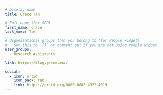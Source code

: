 ```yaml
---
# Display name
title: Grace Tan

# Full name (for SEO)
first_name: Grace
last_name: Tan

# Organizational groups that you belong to (for People widget)
#   Set this to `[]` or comment out if you are not using People widget.
user_groups:
  - Research Assistants

link: https://blog.grace.moe/

social:
  - icon: orcid
    icon_pack: fab
    link: https://orcid.org/0000-0002-4922-4019
---
```

